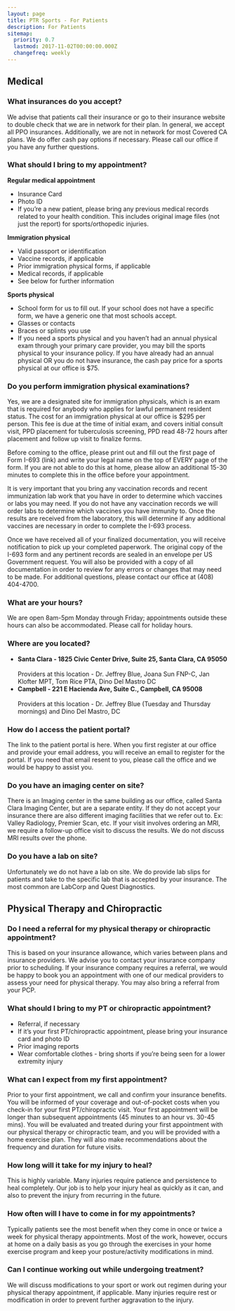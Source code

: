 ```yaml
---
layout: page
title: PTR Sports - For Patients
description: For Patients
sitemap:
  priority: 0.7
  lastmod: 2017-11-02T00:00:00.000Z
  changefreq: weekly
---
```

<h2>Medical</h2>

<h3>What insurances do you accept?</h3>
We advise that patients call their insurance or go to their insurance website to double check that we are in network for their plan. In general, we accept all PPO insurances. Additionally, we are not in network for most Covered CA plans. We do offer cash pay options if necessary. Please call our office if you have any further questions. 

<h3>What should I bring to my appointment?</h3>

<b>Regular medical appointment</b>
  <ul>
  <li>Insurance Card</li>
  <li>Photo ID</li>
  <li>If you’re a new patient, please bring any previous medical records related to your health condition. This includes original image files (not just the report) for sports/orthopedic injuries. </li>
  </ul>

<b>Immigration physical</b>
  <ul>
  <li>Valid passport or identification</li>
  <li>Vaccine records, if applicable</li>
  <li>Prior immigration physical forms, if applicable</li>
  <li>Medical records, if applicable</li>
  <li>See below for further information</li>
  </ul>

<b>Sports physical</b>
  <ul>
  <li>School form for us to fill out. If your school does not have a specific form, we have a generic one that most schools accept. </li>
  <li>Glasses or contacts</li>
  <li>Braces or splints you use</li>
  <li>If you need a sports physical and you haven’t had an annual physical exam through your primary care provider, you may bill the sports physical to your insurance policy. If you have already had an annual physical OR you do not have insurance, the cash pay price for a sports physical at our office is $75.</li>
  </ul>
<h3>Do you perform immigration physical examinations?</h3>
Yes, we are a designated site for immigration physicals, which is an exam that is required for anybody who applies for lawful permanent resident status. The cost for an immigration physical at our office is $295 per person. This fee is due at the time of initial exam, and covers initial consult visit, PPD placement for tuberculosis screening, PPD read 48-72 hours after placement and follow up visit to finalize forms.

Before coming to the office, please print out and fill out the first page of Form I-693 (link) and write your legal name on the top of EVERY page of the form. If you are not able to do this at home, please allow an additional 15-30 minutes to complete this in the office before your appointment.

It is very important that you bring any vaccination records and recent immunization lab work that you have in order to determine which vaccines or labs you may need.  If you do not have any vaccination records we will order labs to determine which vaccines you have immunity to.  Once the results are received from the laboratory, this will determine if any additional vaccines are necessary in order to complete the I-693 process.

Once we have received all of your finalized documentation, you will receive notification to pick up your completed paperwork.  The original copy of the I-693 form and any pertinent records are sealed in an envelope per US Government request.  You will also be provided with a copy of all documentation in order to review for any errors or changes that may need to be made. For additional questions, please contact our office at (408) 404-4700.

<h3>What are your hours?</h3>
We are open 8am-5pm Monday through Friday; appointments outside these hours can also be accommodated. Please call for holiday hours. 

<h3>Where are you located?</h3>
<ul>
  <li><b>Santa Clara - 1825 Civic Center Drive, Suite 25, Santa Clara, CA 95050</b></li>
  <br>Providers at this location - Dr. Jeffrey Blue, Joana Sun FNP-C, Jan Klofter MPT, Tom Rice PTA, Dino Del Mastro DC
  
  <li><b>Campbell - 221 E Hacienda Ave, Suite C., Campbell, CA 95008</b></li>
  <br>Providers at this location - Dr. Jeffrey Blue (Tuesday and Thursday mornings) and Dino Del Mastro, DC
  </ul>

<h3>How do I access the patient portal?</h3>
The link to the patient portal is here. When you first register at our office and provide your email address, you will receive an email to register for the portal. If you need that email resent to you, please call the office and we would be happy to assist you. 

<h3>Do you have an imaging center on site?</h3>
There is an Imaging center in the same building as our office, called Santa Clara Imaging Center, but are a separate entity. If they do not accept your insurance there are also different imaging facilities that we refer out to. Ex: Valley Radiology, Premier Scan, etc. If your visit involves ordering an MRI, we require a follow-up office visit to discuss the results. We do not discuss MRI results over the phone. 

<h3>Do you have a lab on site?</h3>
Unfortunately we do not have a lab on site. We do provide lab slips for patients and take to the specific lab that is accepted by your insurance. The most common are LabCorp and Quest Diagnostics. 


<h2>Physical Therapy and Chiropractic</h2>

<h3>Do I need a referral for my physical therapy or chiropractic appointment?</h3>
This is based on your insurance allowance, which varies between plans and insurance providers. We advise you to contact your insurance company prior to scheduling. If your insurance company requires a referral, we would be happy to book you an appointment with one of our medical providers to assess your need for physical therapy. You may also bring a referral from your PCP. 

<h3>What should I bring to my PT or chiropractic appointment?</h3>
<ul>
<li>Referral, if necessary</li>
<li>If it’s your first PT/chiropractic appointment, please bring your insurance card and photo ID</li>
<li>Prior imaging reports</li>
<li>Wear comfortable clothes - bring shorts if you’re being seen for a lower extremity injury</li>
  </ul>

<h3>What can I expect from my first appointment?</h3>
Prior to your first appointment, we call and confirm your insurance benefits. You will be informed of your coverage and out-of-pocket costs when you check-in for your first PT/chiropractic visit. Your first appointment will be longer than subsequent appointments (45 minutes to an hour vs. 30-45 mins). You will be evaluated and treated during your first appointment with our physical therapy or chiropractic team, and you will be provided with a home exercise plan. They will also make recommendations about the frequency and duration for future visits. 

<h3>How long will it take for my injury to heal?</h3>
This is highly variable. Many injuries require patience and persistence to heal completely. Our job is to help your injury heal as quickly as it can, and also to prevent the injury from recurring in the future. 

<h3>How often will I have to come in for my appointments?</h3>
Typically patients see the most benefit when they come in once or twice a week for physical therapy appointments. Most of the work, however, occurs at home on a daily basis as you go through the exercises in your home exercise program and keep your posture/activity modifications in mind. 

<h3>Can I continue working out while undergoing treatment?</h3>
We will discuss modifications to your sport or work out regimen during your physical therapy appointment, if applicable. Many injuries require rest or modification in order to prevent further aggravation to the injury. 


